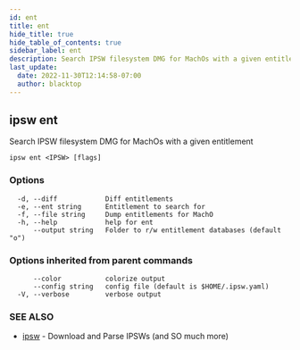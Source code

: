 ```yaml
---
id: ent
title: ent
hide_title: true
hide_table_of_contents: true
sidebar_label: ent
description: Search IPSW filesystem DMG for MachOs with a given entitlement
last_update:
  date: 2022-11-30T12:14:58-07:00
  author: blacktop
---
```

## ipsw ent

Search IPSW filesystem DMG for MachOs with a given entitlement

```
ipsw ent <IPSW> [flags]
```

### Options

```
  -d, --diff            Diff entitlements
  -e, --ent string      Entitlement to search for
  -f, --file string     Dump entitlements for MachO
  -h, --help            help for ent
      --output string   Folder to r/w entitlement databases (default "o")
```

### Options inherited from parent commands

```
      --color           colorize output
      --config string   config file (default is $HOME/.ipsw.yaml)
  -V, --verbose         verbose output
```

### SEE ALSO

* [ipsw](/docs/cli/ipsw)	 - Download and Parse IPSWs (and SO much more)

